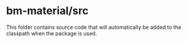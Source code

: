 # bm-material/src

This folder contains source code that will automatically be added to the classpath when
the package is used.
